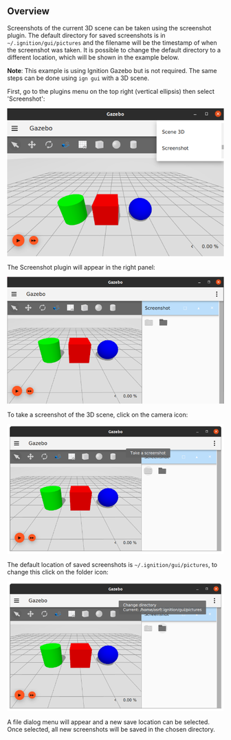 
## Overview

Screenshots of the current 3D scene can be taken using the screenshot plugin.
The default directory for saved screenshots is in `~/.ignition/gui/pictures` and
the filename will be the timestamp of when the screenshot was taken.
It is possible to change the default directory to a different location, which will
be shown in the example below.

**Note**: This example is using Ignition Gazebo but is not required.
The same steps can be done using `ign gui` with a 3D scene.

First, go to the plugins menu on the top right (vertical ellipsis) then select
'Screenshot':

![Screenshot from dropdown menu](images/screenshot_menu.png)

The Screenshot plugin will appear in the right panel:

![Screenshot from right panel](images/screenshot_plugin.png)

To take a screenshot of the 3D scene, click on the camera icon:

![Hovered screenshot icon](images/screenshot_button.png)

The default location of saved screenshots is `~/.ignition/gui/pictures`, to change
this click on the folder icon:

![Hovered change directory icon](images/screenshot_change_directory.png)

A file dialog menu will appear and a new save location can be selected.
Once selected, all new screenshots will be saved in the chosen directory.
